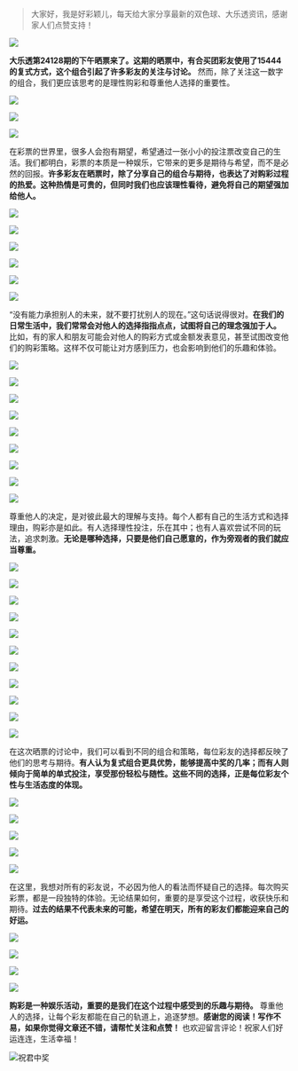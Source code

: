 > 大家好，我是好彩颖儿，每天给大家分享最新的双色球、大乐透资讯，感谢家人们点赞支持！

![](https://cdn.jsdelivr.net/gh/wangwenjie1314/PicCDN/2024-7-12/1720763627240-image.png)


**大乐透第24128期的下午晒票来了。这期的晒票中，有合买团彩友使用了15444的复式方式，这个组合引起了许多彩友的关注与讨论。** 然而，除了关注这一数字的组合，我们更应该思考的是理性购彩和尊重他人选择的重要性。

![](https://cdn.jsdelivr.net/gh/wangwenjie1314/PicCDN/2024-11-4/1730701441929-image.png)


![](https://cdn.jsdelivr.net/gh/wangwenjie1314/PicCDN/2024-11-4/1730701007958-image.png)


![](https://cdn.jsdelivr.net/gh/wangwenjie1314/PicCDN/2024-11-4/1730701143100-image.png)


在彩票的世界里，很多人会抱有期望，希望通过一张小小的投注票改变自己的生活。我们都明白，彩票的本质是一种娱乐，它带来的更多是期待与希望，而不是必然的回报。**许多彩友在晒票时，除了分享自己的组合与期待，也表达了对购彩过程的热爱。这种热情是可贵的，但同时我们也应该理性看待，避免将自己的期望强加给他人。**

![](https://cdn.jsdelivr.net/gh/wangwenjie1314/PicCDN/2024-11-4/1730701151748-image.png)


![](https://cdn.jsdelivr.net/gh/wangwenjie1314/PicCDN/2024-11-4/1730701171382-image.png)

![](https://cdn.jsdelivr.net/gh/wangwenjie1314/PicCDN/2024-11-4/1730701164557-image.png)

![](https://cdn.jsdelivr.net/gh/wangwenjie1314/PicCDN/2024-11-4/1730701191681-image.png)

![](https://cdn.jsdelivr.net/gh/wangwenjie1314/PicCDN/2024-11-4/1730701180393-image.png)



![](https://cdn.jsdelivr.net/gh/wangwenjie1314/PicCDN/2024-11-4/1730702222056-image.png)



“没有能力承担别人的未来，就不要打扰别人的现在。”这句话说得很对。**在我们的日常生活中，我们常常会对他人的选择指指点点，试图将自己的理念强加于人。** 比如，有的家人和朋友可能会对他人的购彩方式或金额发表意见，甚至试图改变他们的购彩策略。这样不仅可能让对方感到压力，也会影响到他们的乐趣和体验。

![](https://cdn.jsdelivr.net/gh/wangwenjie1314/PicCDN/2024-11-4/1730702160622-image.png)

![](https://cdn.jsdelivr.net/gh/wangwenjie1314/PicCDN/2024-11-4/1730702155346-image.png)



![](https://cdn.jsdelivr.net/gh/wangwenjie1314/PicCDN/2024-11-4/1730702085234-image.png)


![](https://cdn.jsdelivr.net/gh/wangwenjie1314/PicCDN/2024-11-4/1730702114239-image.png)


![](https://cdn.jsdelivr.net/gh/wangwenjie1314/PicCDN/2024-11-4/1730702094722-image.png)


![](https://cdn.jsdelivr.net/gh/wangwenjie1314/PicCDN/2024-11-4/1730702106823-image.png)

![](https://cdn.jsdelivr.net/gh/wangwenjie1314/PicCDN/2024-11-4/1730702100596-image.png)

![](https://cdn.jsdelivr.net/gh/wangwenjie1314/PicCDN/2024-11-4/1730702137566-image.png)

![](https://cdn.jsdelivr.net/gh/wangwenjie1314/PicCDN/2024-11-4/1730702146442-image.png)


尊重他人的决定，是对彼此最大的理解与支持。每个人都有自己的生活方式和选择理由，购彩亦是如此。有人选择理性投注，乐在其中；也有人喜欢尝试不同的玩法，追求刺激。**无论是哪种选择，只要是他们自己愿意的，作为旁观者的我们就应当尊重。**


![](https://cdn.jsdelivr.net/gh/wangwenjie1314/PicCDN/2024-11-4/1730702195351-image.png)

![](https://cdn.jsdelivr.net/gh/wangwenjie1314/PicCDN/2024-11-4/1730702189353-image.png)

![](https://cdn.jsdelivr.net/gh/wangwenjie1314/PicCDN/2024-11-4/1730702167545-image.png)

![](https://cdn.jsdelivr.net/gh/wangwenjie1314/PicCDN/2024-11-4/1730702177822-image.png)

![](https://cdn.jsdelivr.net/gh/wangwenjie1314/PicCDN/2024-11-4/1730702172977-image.png)


![](https://cdn.jsdelivr.net/gh/wangwenjie1314/PicCDN/2024-11-4/1730702130403-image.png)


![](https://cdn.jsdelivr.net/gh/wangwenjie1314/PicCDN/2024-11-4/1730701974926-image.png)


![](https://cdn.jsdelivr.net/gh/wangwenjie1314/PicCDN/2024-11-4/1730702122108-image.png)


![](https://cdn.jsdelivr.net/gh/wangwenjie1314/PicCDN/2024-11-4/1730702004801-image.png)

![](https://cdn.jsdelivr.net/gh/wangwenjie1314/PicCDN/2024-11-4/1730701981769-image.png)

![](https://cdn.jsdelivr.net/gh/wangwenjie1314/PicCDN/2024-11-4/1730702011197-image.png)


在这次晒票的讨论中，我们可以看到不同的组合和策略，每位彩友的选择都反映了他们的思考与期待。**有人认为复式组合更具优势，能够提高中奖的几率；而有人则倾向于简单的单式投注，享受那份轻松与随性。这些不同的选择，正是每位彩友个性与生活态度的体现。**


![](https://cdn.jsdelivr.net/gh/wangwenjie1314/PicCDN/2024-11-4/1730702038167-image.png)

![](https://cdn.jsdelivr.net/gh/wangwenjie1314/PicCDN/2024-11-4/1730702032081-image.png)

![](https://cdn.jsdelivr.net/gh/wangwenjie1314/PicCDN/2024-11-4/1730702017840-image.png)

![](https://cdn.jsdelivr.net/gh/wangwenjie1314/PicCDN/2024-11-4/1730702024851-image.png)

![](https://cdn.jsdelivr.net/gh/wangwenjie1314/PicCDN/2024-11-4/1730702077635-image.png)


在这里，我想对所有的彩友说，不必因为他人的看法而怀疑自己的选择。每次购买彩票，都是一段独特的体验。无论结果如何，重要的是享受这个过程，收获快乐和期待。**过去的结果不代表未来的可能，希望在明天，所有的彩友们都能迎来自己的好运。**


![](https://cdn.jsdelivr.net/gh/wangwenjie1314/PicCDN/2024-11-4/1730702062929-image.png)

![](https://cdn.jsdelivr.net/gh/wangwenjie1314/PicCDN/2024-11-4/1730702057133-image.png)

![](https://cdn.jsdelivr.net/gh/wangwenjie1314/PicCDN/2024-11-4/1730702050705-image.png)

![](https://cdn.jsdelivr.net/gh/wangwenjie1314/PicCDN/2024-11-4/1730702069842-image.png)


**购彩是一种娱乐活动，重要的是我们在这个过程中感受到的乐趣与期待。** 尊重他人的选择，让每个彩友都能在自己的轨道上，追逐梦想。**感谢您的阅读！写作不易，如果你觉得文章还不错，请帮忙关注和点赞！** 也欢迎留言评论！祝家人们好运连连，生活幸福！

![祝君中奖](https://cdn.jsdelivr.net/gh/wangwenjie1314/PicCDN/2024-8-16/1723793009293-image.png)
